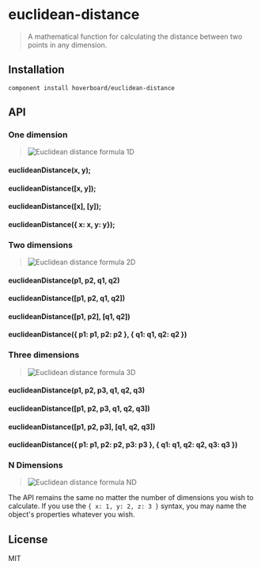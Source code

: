 # euclidean-distance

> A mathematical function for calculating the distance between two points in
> any dimension.

## Installation

`component install hoverboard/euclidean-distance`

## API

### One dimension

> ![Euclidean distance formula 1D](http://goo.gl/WVo1e)

#### euclideanDistance(x, y);

#### euclideanDistance([x, y]);

#### euclideanDistance([x], [y]);

#### euclideanDistance({ x: x, y: y});

### Two dimensions

> ![Euclidean distance formula 2D](http://goo.gl/uZ2Xs)

#### euclideanDistance(p1, p2, q1, q2)

#### euclideanDistance([p1, p2, q1, q2])

#### euclideanDistance([p1, p2], [q1, q2])

#### euclideanDistance({ p1: p1, p2: p2 }, { q1: q1, q2: q2 })

### Three dimensions

> ![Euclidean distance formula 3D](http://goo.gl/QBqGG)

#### euclideanDistance(p1, p2, p3, q1, q2, q3)

#### euclideanDistance([p1, p2, p3, q1, q2, q3])

#### euclideanDistance([p1, p2, p3], [q1, q2, q3])

#### euclideanDistance({ p1: p1, p2: p2, p3: p3 }, { q1: q1, q2: q2, q3: q3 })

### N Dimensions

> ![Euclidean distance formula ND](http://goo.gl/eHDii)

The API remains the same no matter the number of dimensions you wish to
calculate. If you use the `{ x: 1, y: 2, z: 3 }` syntax, you may name the
object's properties whatever you wish.

## License

MIT
